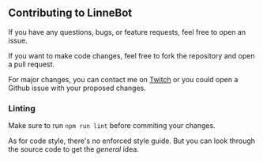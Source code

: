 ## Contributing to LinneBot

If you have any questions, bugs, or feature requests, feel free to open an issue.

If you want to make code changes, feel free to fork the repository and open a pull request.

For major changes, you can contact me on [Twitch](https://twitch.tv/LinneB) or you could open a Github issue with your proposed changes.

### Linting

Make sure to run `npm run lint` before commiting your changes.

As for code style, there's no enforced style guide. But you can look through the source code to get the *general* idea.
